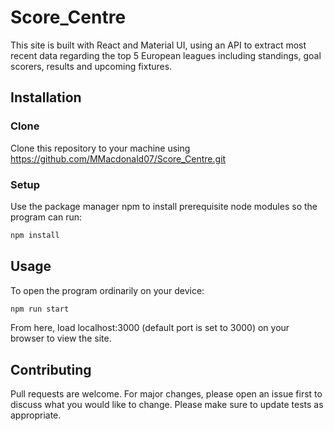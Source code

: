 # Score_Centre

This site is built with React and Material UI, using an API to extract most recent data regarding the top 5 European leagues including standings, goal scorers, results and upcoming fixtures.

## Installation

### Clone

Clone this repository to your machine using https://github.com/MMacdonald07/Score_Centre.git

### Setup

Use the package manager npm to install prerequisite node modules so the program can run:

```bash
npm install
```

## Usage

To open the program ordinarily on your device:

```bash
npm run start
```

From here, load localhost:3000 \(default port is set to 3000\) on your browser to view the site.

## Contributing

Pull requests are welcome. For major changes, please open an issue first to discuss what you would like to change.
Please make sure to update tests as appropriate.
